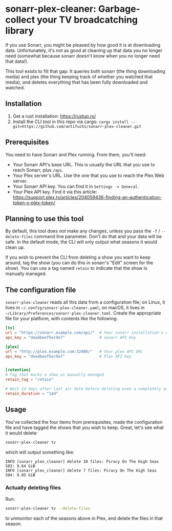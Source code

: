 # sonarr-plex-cleaner: Garbage-collect your TV broadcatching library

If you use Sonarr, you might be pleased by how good it is at
downloading data. Unfortunately, it's not as good at cleaning up that
data you no longer need (somewhat because sonarr doesn't know when you
no longer need that data!).

This tool exists to fill that gap: It queries both sonarr (the thing
downloading media) and plex (the thing keeping track of whether you
watched that media), and deletes everything that has been fully
downloaded and watched.

## Installation

1. Get a rust installation: https://rustup.rs/
2. Install the CLI tool in this repo via cargo: `cargo install --git=https://github.com/antifuchs/sonarr-plex-cleaner.git`

## Prerequisites

You need to have Sonarr and Plex running. From them, you'll need:

* Your Sonarr API's base URL. This is usually the URL that you use to reach Sonarr, plus `/api`.
* Your Plex server's URL. Use the one that you use to reach the Plex Web server.
* Your Sonarr API key. You can find it in `Settings -> General`.
* Your Plex API key. Find it via this article: https://support.plex.tv/articles/204059436-finding-an-authentication-token-x-plex-token/

## Planning to use this tool

By default, this tool does *not* make any changes, unless you pass the
`-f` / `--delete-files` command line parameter. Don't do that and your
data will be safe. In the default mode, the CLI will only output what
seasons it would clean up.

If you wish to prevent the CLI from deleting a show you want to keep
around, tag the show (you can do this in sonarr's "Edit" screen for
the show). You can use a tag named `retain` to indicate that the show
is manually managed.

## The configuration file

`sonarr-plex-cleaner` reads all this data from a configuration file;
on Linux, it lives in `~/.config/sonarr-plex-cleaner.yaml`; on macOS,
it lives in `~/Library/Preferences/sonarr-plex-cleaner.toml`. Create
the appropriate file for your platform, with contents like the
following:

``` toml
[tv]
url = "https://sonarr.example.com/api/"  # Your sonarr installation's API URL
api_key = "deadbeef5ec9e7"               # sonarr API key

[plex]
url = "http://plex.example.com:32400/"   # Your plex API URL
api_key = "deadbeef5ec9e7"               # Plex API key


[retention]
# Tag that marks a show as manually managed
retain_tag = "retain"

# Wait 14 days after last air date before deleting even a completely watched show:
retain_duration = "14d"
```

## Usage

You've collected the four items from prerequisites, made the
configuration file and have tagged the shows that you wish to
keep. Great, let's see what it would delete:

``` sh
sonarr-plex-cleaner tv
```

which will output something like:

```
INFO [sonarr_plex_cleaner] delete 10 files: Piracy On The High Seas S03: 9.64 GiB
INFO [sonarr_plex_cleaner] delete 7 files: Piracy On The High Seas S04: 9.05 GiB
```

### Actually deleting files

Run:

``` sh
sonarr-plex-cleaner tv --delete-files
```

to unmonitor each of the seasons above in Plex, and delete the files in that season.
